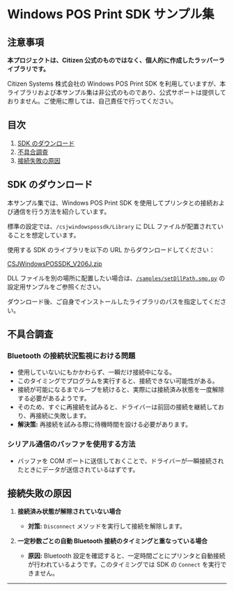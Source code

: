 # Windows POS Print SDK サンプル集

## 注意事項

**本プロジェクトは、Citizen 公式のものではなく、個人的に作成したラッパーライブラリです。**

Citizen Systems 株式会社の Windows POS Print SDK を利用していますが、本ライブラリおよび本サンプル集は非公式のものであり、公式サポートは提供しておりません。ご使用に際しては、自己責任で行ってください。

## 目次

1. [SDK のダウンロード](#sdkのダウンロード)
2. [不具合調査](#不具合調査)
3. [接続失敗の原因](#接続失敗の原因)

## SDK のダウンロード

本サンプル集では、Windows POS Print SDK を使用してプリンタとの接続および通信を行う方法を紹介しています。

標準の設定では、`/csjwindowspossdk/Library` に DLL ファイルが配置されていることを想定しています。

使用する SDK のライブラリを以下の URL からダウンロードしてください：

[CSJWindowsPOSSDK_V206J.zip](https://www.citizen-systems.co.jp/cms/c-s/printer/download/sdk-print/CSJWindowsPOSSDK_V206J.zip)

DLL ファイルを別の場所に配置したい場合は、[`/samples/setDllPath.smp.py`](samples/setDllPath.smp.py) の設定用サンプルをご参照ください。

ダウンロード後、ご自身でインストールしたライブラリのパスを指定してください。

## 不具合調査

### Bluetooth の接続状況監視における問題

- 使用していないにもかかわらず、一瞬だけ接続中になる。
- このタイミングでプログラムを実行すると、接続できない可能性がある。
- 接続が可能になるまでループを続けると、実際には接続済み状態を一度解除する必要があるようです。
- そのため、すぐに再接続を試みると、ドライバーは前回の接続を継続しており、再接続に失敗します。
- **解決策:** 再接続を試みる際に待機時間を設ける必要があります。

### シリアル通信のバッファを使用する方法

- バッファを COM ポートに送信しておくことで、ドライバーが一瞬接続されたときにデータが送信されているはずです。

## 接続失敗の原因

1. **接続済み状態が解除されていない場合**

   - **対策:** `Disconnect` メソッドを実行して接続を解除します。

2. **一定秒数ごとの自動 Bluetooth 接続のタイミングと重なっている場合**
   - **原因:** Bluetooth 設定を確認すると、一定時間ごとにプリンタと自動接続が行われているようです。このタイミングでは SDK の `Connect` を実行できません。

---
